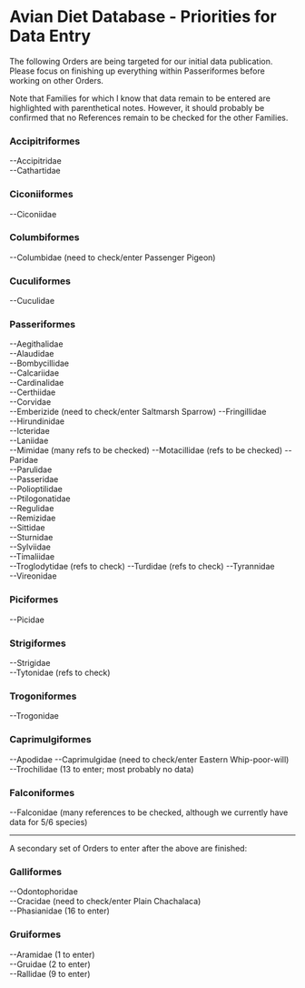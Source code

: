 Avian Diet Database - Priorities for Data Entry
===============================================

The following Orders are being targeted for our initial data publication. Please focus on 
finishing up everything within Passeriformes before working on other Orders.

Note that Families for which I know that data remain to be entered are highlighted with parenthetical notes. However, it should probably be confirmed that no References remain to be checked for the other Families.

### Accipitriformes  
--Accipitridae   
--Cathartidae    

### Ciconiiformes  
--Ciconiidae  

### Columbiformes  
--Columbidae (need to check/enter Passenger Pigeon)  

### Cuculiformes  
--Cuculidae   

### Passeriformes  
--Aegithalidae  
--Alaudidae  
--Bombycillidae  
--Calcariidae  
--Cardinalidae  
--Certhiidae  
--Corvidae  
--Emberizide (need to check/enter Saltmarsh Sparrow)
--Fringillidae  
--Hirundinidae  
--Icteridae  
--Laniidae  
--Mimidae (many refs to be checked)
--Motacillidae (refs to be checked)
--Paridae  
--Parulidae  
--Passeridae  
--Polioptilidae  
--Ptilogonatidae  
--Regulidae  
--Remizidae  
--Sittidae  
--Sturnidae  
--Sylviidae  
--Timaliidae  
--Troglodytidae (refs to check)
--Turdidae (refs to check)
--Tyrannidae  
--Vireonidae  

### Piciformes  
--Picidae  

### Strigiformes
--Strigidae    
--Tytonidae (refs to check)   

### Trogoniformes  
--Trogonidae  

### Caprimulgiformes
--Apodidae 
--Caprimulgidae (need to check/enter Eastern Whip-poor-will)  
--Trochilidae (13 to enter; most probably no data)  

### Falconiformes  
--Falconidae (many references to be checked, although we currently have data for 5/6 species)  

----------

A secondary set of Orders to enter after the above are finished:

### Galliformes  
--Odontophoridae  
--Cracidae (need to check/enter Plain Chachalaca)  
--Phasianidae (16 to enter)  

### Gruiformes  
--Aramidae (1 to enter)  
--Gruidae (2 to enter)  
--Rallidae (9 to enter)  

